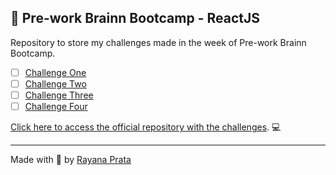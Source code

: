 ## 🌈 Pre-work Brainn Bootcamp - ReactJS

Repository to store my challenges made in the week of Pre-work Brainn Bootcamp. 

- [ ] [Challenge One](https://github.com/rayanaprata/pre-work-bootcamp-ReactJS/blob/master/dayOne/dayOne.md)
- [ ] [Challenge Two]()
- [ ] [Challenge Three]()
- [ ] [Challenge Four]()

[Click here to access the official repository with the challenges](https://github.com/brainnco/desafios-pre-work-b-academy). 💻

----------

Made with 🤍 by [Rayana Prata](https://www.linkedin.com/in/rayanaprata/)
